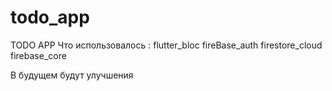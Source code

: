 # todo_app
TODO APP
Что использовалось : 
flutter_bloc
fireBase_auth
firestore_cloud
firebase_core

В будущем будут улучшения 

